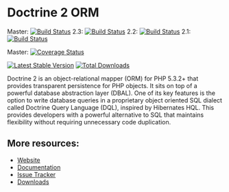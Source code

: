 # Doctrine 2 ORM

Master: [![Build Status](https://secure.travis-ci.org/doctrine/doctrine2.png?branch=master)](http://travis-ci.org/doctrine/doctrine2)
2.3: [![Build Status](https://secure.travis-ci.org/doctrine/doctrine2.png?branch=2.3)](http://travis-ci.org/doctrine/doctrine2)
2.2: [![Build Status](https://secure.travis-ci.org/doctrine/doctrine2.png?branch=2.2)](http://travis-ci.org/doctrine/doctrine2)
2.1: [![Build Status](https://secure.travis-ci.org/doctrine/doctrine2.png?branch=2.1.x)](http://travis-ci.org/doctrine/doctrine2)

Master: [![Coverage Status](https://coveralls.io/repos/doctrine/doctrine2/badge.png?branch=master)](https://coveralls.io/r/doctrine/doctrine2?branch=master)

[![Latest Stable Version](https://poser.pugx.org/doctrine/orm/v/stable.png)](https://packagist.org/packages/doctrine/orm) [![Total Downloads](https://poser.pugx.org/doctrine/orm/downloads.png)](https://packagist.org/packages/doctrine/orm)


Doctrine 2 is an object-relational mapper (ORM) for PHP 5.3.2+ that provides transparent persistence
for PHP objects. It sits on top of a powerful database abstraction layer (DBAL). One of its key features
is the option to write database queries in a proprietary object oriented SQL dialect called Doctrine Query Language (DQL),
inspired by Hibernates HQL. This provides developers with a powerful alternative to SQL that maintains flexibility
without requiring unnecessary code duplication.

## More resources:

* [Website](http://www.doctrine-project.org)
* [Documentation](http://docs.doctrine-project.org/projects/doctrine-orm/en/latest/index.html)
* [Issue Tracker](http://www.doctrine-project.org/jira/browse/DDC)
* [Downloads](http://github.com/doctrine/doctrine2/downloads)

